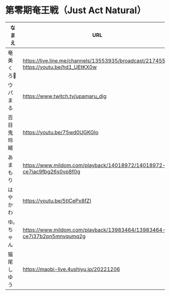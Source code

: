 # 第零期奄王戦（Just Act Natural）

|なまえ|URL|
|---|---|
|奄美くろ🥕|<https://live.line.me/channels/13553935/broadcast/21745598><br><https://youtu.be/hd1_UEtKX0w>|
|ウパまる|<https://www.twitch.tv/upamaru_dig>|
|百目鬼玲緒|<https://youtu.be/75wd0UGKGIo>|
|あまもり|<https://www.mildom.com/playback/14018972/14018972-ce7iac9fbg26s0vp8f0g>|
|はやかわ|<https://youtu.be/5tlCePx8fZI>|
|ゆ。ちゃん|<https://www.mildom.com/playback/13983464/13983464-ce7i37b2pn5mnvqumq2g>|
|猫尾しゆう|<https://maobi-live.4ushiyu.jp/20221206>|
